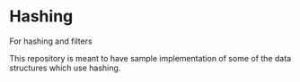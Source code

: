Hashing
=======

For hashing and filters

This repository is meant to have sample implementation of some of the data structures which use hashing.
